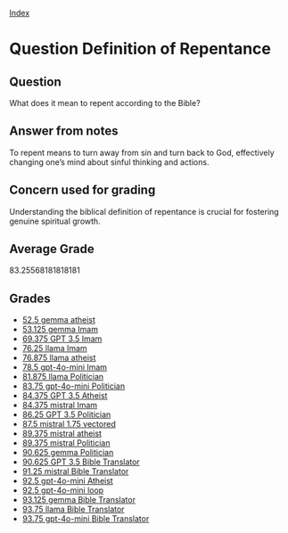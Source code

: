 
[Index](../../index.md)
# Question Definition of Repentance
## Question
What does it mean to repent according to the Bible?

## Answer from notes
To repent means to turn away from sin and turn back to God, effectively changing one’s mind about sinful thinking and actions.

## Concern used for grading
Understanding the biblical definition of repentance is crucial for fostering genuine spiritual growth.

## Average Grade
83.25568181818181

## Grades
 * [52.5 gemma atheist](../answers/gemma_atheist/Definition_of_Repentance.md)
 * [53.125 gemma Imam](../answers/gemma_Imam/Definition_of_Repentance.md)
 * [69.375 GPT 3.5 Imam](../answers/GPT_3.5_Imam/Definition_of_Repentance.md)
 * [76.25 llama Imam](../answers/llama_Imam/Definition_of_Repentance.md)
 * [76.875 llama atheist](../answers/llama_atheist/Definition_of_Repentance.md)
 * [78.5 gpt-4o-mini Imam](../answers/gpt-4o-mini_Imam/Definition_of_Repentance.md)
 * [81.875 llama Politician](../answers/llama_Politician/Definition_of_Repentance.md)
 * [83.75 gpt-4o-mini Politician](../answers/gpt-4o-mini_Politician/Definition_of_Repentance.md)
 * [84.375 GPT 3.5 Atheist](../answers/GPT_3.5_Atheist/Definition_of_Repentance.md)
 * [84.375 mistral Imam](../answers/mistral_Imam/Definition_of_Repentance.md)
 * [86.25 GPT 3.5 Politician](../answers/GPT_3.5_Politician/Definition_of_Repentance.md)
 * [87.5 mistral 1.75 vectored](../answers/mistral_1.75_vectored/Definition_of_Repentance.md)
 * [89.375 mistral atheist](../answers/mistral_atheist/Definition_of_Repentance.md)
 * [89.375 mistral Politician](../answers/mistral_Politician/Definition_of_Repentance.md)
 * [90.625 gemma Politician](../answers/gemma_Politician/Definition_of_Repentance.md)
 * [90.625 GPT 3.5 Bible Translator](../answers/GPT_3.5_Bible_Translator/Definition_of_Repentance.md)
 * [91.25 mistral Bible Translator](../answers/mistral_Bible_Translator/Definition_of_Repentance.md)
 * [92.5 gpt-4o-mini Atheist](../answers/gpt-4o-mini_Atheist/Definition_of_Repentance.md)
 * [92.5 gpt-4o-mini loop](../answers/gpt-4o-mini_loop/Definition_of_Repentance.md)
 * [93.125 gemma Bible Translator](../answers/gemma_Bible_Translator/Definition_of_Repentance.md)
 * [93.75 llama Bible Translator](../answers/llama_Bible_Translator/Definition_of_Repentance.md)
 * [93.75 gpt-4o-mini Bible Translator](../answers/gpt-4o-mini_Bible_Translator/Definition_of_Repentance.md)
